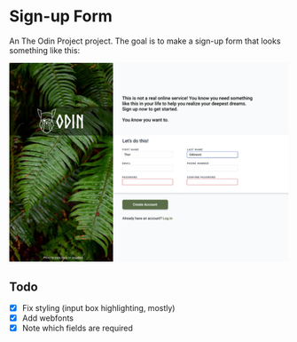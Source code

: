 # Sign-up Form

An The Odin Project project. The goal is to make a sign-up form that looks something like this:

![design goal](./img/sign-up-form.png)

## Todo

- [x] Fix styling (input box highlighting, mostly)
- [x] Add webfonts
- [x] Note which fields are required